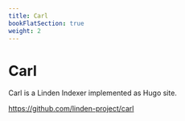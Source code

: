 ```yaml
---
title: Carl
bookFlatSection: true
weight: 2
---
```


# Carl

Carl is a Linden Indexer implemented as Hugo site.

https://github.com/linden-project/carl
